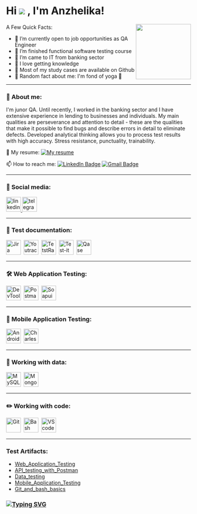 # Hi <img src="http://liubavyshka.my1.ru/_ph/80/2/374813566.gif?1693241766"> , I'm Anzhelika!
  
<img align="right" src="https://i.gifer.com/Gjnl.gif" height="150">
A Few Quick Facts:

- 🔭 I’m currently open to job opportunities as QA Engineer
- 📃  I’m finished functional software testing course
- 💼 I’m сame to IT from banking sector
- 🧠 I love getting knowledge
- 📝 Most of my study cases are available on Github
- 🧘 Random fact about me: I'm fond of yoga 🧘

---

### 👩 About me:

I'm junor QA. 
Until recently, I worked in the banking sector and I have extensive experience in lending to businesses and individuals.
My main qualities are perseverance and attention to detail - these are the qualities that make it possible to find bugs and describe errors in detail to eliminate defects. Developed analytical thinking allows you to process test results with high accuracy. Stress resistance, punctuality, trainability.

📄 My resume: [![My resume](https://img.shields.io/badge/CV-blue?style=flat&logo=CV&logoColor=white&labelColor=white&color=white&link=%40https%3A%2F%2Fdrive.google.com%2Ffile%2Fd%2F1M7NBOE0HIdKiDDf32Kj_Cs4N9NN3YE9o%2Fview%3Fusp%3Dsharing-blue)](https://drive.google.com/file/d/1M7NBOE0HIdKiDDf32Kj_Cs4N9NN3YE9o/view?usp=sharing)

📫 How to reach me: [![LinkedIn Badge](https://img.shields.io/badge/%40anzhelika-akmatova-blue?style=flat&logo=LinkedIn&logoColor=white&labelColor=blue&color=blue)](https://www.linkedin.com/in/anzhelika-akmatova/) [![Gmail Badge](https://img.shields.io/badge/-Gmail-red?style=flat&logo=Gmail&logoColor=white)](mailto:anzhelika.akmatova@gmail.com)

---

### 🤝 Social media:

  <div id="badges">
    <a href="https://www.linkedin.com/in/anzhelika-akmatova/" target="_blank">
      <img src="https://cdn-icons-png.flaticon.com/512/2504/2504799.png" width="40" height="40" alt="linkedin" />
    </a>
    <a href="https://t.me/a_akmatova" target="_blank">
      <img src="https://cdn-icons-png.flaticon.com/512/2111/2111646.png" width="40" height="40" alt="telegram" />
    </a>
  </div>

---

### 📁 Test documentation:

<div>
  <img src="https://cdn.jsdelivr.net/gh/devicons/devicon/icons/jira/jira-original.svg" title="Jira" alt="Jira" width="40" height="40"/>&nbsp
  <img src="https://upload.wikimedia.org/wikipedia/commons/thumb/8/8d/YouTrack_Icon.svg/1024px-YouTrack_Icon.svg.png?20200803082248" title="Youtrack" alt="Youtrack" width="40" height="40"/>&nbsp
  <img src="https://codahosted.io/packs/21236/unversioned/assets/LOGO/ba1091c59bab89cd2fd0f289622731fe16113d7b00905abe64759c313a4b73b76c1b0426076ed76cb74752234c734131df46992d5b8b48fc13e264240e4f7119f736cfeb64df36ded54b5cbf6198b9cadedf18dd0cac5c7dbcd16e6336c29363cd1292ba" title="TestRail" alt="TetstRail" width="40" height="40"/>&nbsp
  <img src="https://docs.testit.software/images/testit_logo_icon.png" title="Test-it" alt="Test-it" width="40" height="40"/>&nbsp
  <img src="https://luna1.co/eb0187.png" title="Qase" alt="Qase" width="40" height="40"/>&nbsp
</div>

---

### 🛠 Web Application Testing:

<div>
  <img src="https://d33wubrfki0l68.cloudfront.net/38b5c953a4667366685d55db55d057c86db1fc54/a0fdc/static/acae6b24d940347661ca901ea07f47c1/chrome-dev-logo-icon.png" title="DevTools" alt="DevTools" width="40" height="40"/>&nbsp
  <img src="https://img.uxwing.com/wp-content/themes/uxwing/download/brands-social-media/postman-icon.svg" title="Postman" alt="Postman" width="40" height="40"/>&nbsp
  <img src="https://static0.smartbear.co/smartbearbrand/media/images/home/soapui-icon.svg" title="Soapui" alt="Soapui" width="40" height="40"/>&nbsp
</div>

---

### 📱 Mobile Application Testing:

<div>
  <img src="https://cdn.jsdelivr.net/gh/devicons/devicon/icons/androidstudio/androidstudio-original.svg" title="Android-studio" alt="Android-studio" width="40" height="40"/>&nbsp
  <img src="https://cdn.icon-icons.com/icons2/3053/PNG/512/charles_proxy_macos_bigsur_icon_190302.png" title="Charles-proxy" alt="Charles-proxy" width="40" height="40"/>&nbsp
</div>

---

### 💾 Working with data:

<div>
  <img src="https://cdn.jsdelivr.net/gh/devicons/devicon/icons/mysql/mysql-original.svg" title="MySQL" alt="MySQL" width="40" height="40"/>&nbsp
  <img src="https://cdn.jsdelivr.net/gh/devicons/devicon/icons/mongodb/mongodb-original.svg" title="MongoDB" alt="MongoDB" width="40" height="40"/>&nbsp
</div>

---

### ✏️ Working with code:

<div>
  <img src="https://cdn.jsdelivr.net/gh/devicons/devicon/icons/git/git-original.svg" title="Git" alt="Git" width="40" height="40"/>&nbsp
  <img src="https://upload.wikimedia.org/wikipedia/commons/thumb/4/4b/Bash_Logo_Colored.svg/1024px-Bash_Logo_Colored.svg.png?20180723054350" title="Bash" alt="Bash" width="40" height="40"/>&nbsp
  <img src="https://cdn.jsdelivr.net/gh/devicons/devicon/icons/vscode/vscode-original.svg" title="VScode" alt="VScode" width="40" height="40"/>&nbsp
</div>

---
### Test Artifacts:
<p> 
 <ul>
<li>  <a href="https://github.com/Anzhelika-Akmatova/Web_Application_Testing.git"> Web_Application_Testing </a>  </li>
<li>  <a href="https://github.com/Anzhelika-Akmatova/API_testing_with_Postman.git"> API_testing_with_Postman </a>   </li>
<li> <a href="https://github.com/Anzhelika-Akmatova/Data_testing.git"> Data_testing </a>   </li>
<li>  <a href="https://github.com/Anzhelika-Akmatova/Mobile_Application_Testing.git"> Mobile_Application_Testing </a>   </li>
<li> <a href="https://github.com/Anzhelika-Akmatova/Git_and_bash_basics.git"> Git_and_bash_basics </a>  </li>

</ul>
</p>

### [![Typing SVG](https://readme-typing-svg.herokuapp.com?pause=500&color=000000&width=435&lines=Made+with+love+%F0%9F%92%95)](https://git.io/typing-svg)


<!-- ### 💻 Пройденные курсы:
| Курсы                                                           | Дата              |
| ----------------------------------------------------------------| :---------------: |
| netology.ru/Старт в программировании                            | 02/2022 - 03/2022 |
--- -->

<!-- ![Visitor Badge](https://visitor-badge.laobi.icu/badge?page_id=testrusau) -->
